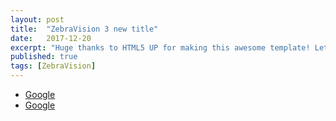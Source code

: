 ```yaml
---
layout: post
title:  "ZebraVision 3 new title"
date:   2017-12-20
excerpt: "Huge thanks to HTML5 UP for making this awesome template! Let's see what it can do"
published: true
tags: [ZebraVision]
---
```

<ul style="text-align:left">
  <li><a href="google.com">Google</a></li>
  <li><a href="google.com">Google</a></li>
</ul>
